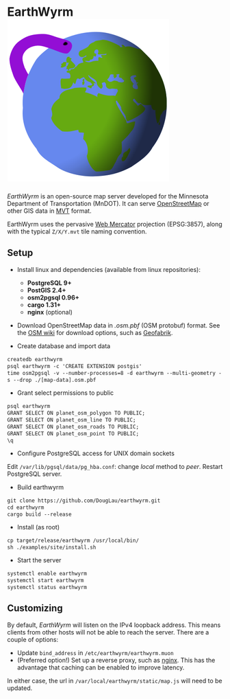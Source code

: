 # EarthWyrm ![Logo](./earthwyrm.svg)

*EarthWyrm* is an open-source map server developed for the Minnesota Department
of Transportation (MnDOT).  It can serve [OpenStreetMap] or other GIS data in
[MVT] format.

EarthWyrm uses the pervasive [Web Mercator] projection (EPSG:3857), along with
the typical `Z/X/Y.mvt` tile naming convention.

## Setup

* Install linux and dependencies (available from linux repositories):
  - **PostgreSQL 9+**
  - **PostGIS 2.4+**
  - **osm2pgsql 0.96+**
  - **cargo 1.31+**
  - **nginx** (optional)

* Download OpenStreetMap data in _.osm.pbf_ (OSM protobuf) format.  See the
  [OSM wiki] for download options, such as [Geofabrik].

* Create database and import data
```
createdb earthwyrm
psql earthwyrm -c 'CREATE EXTENSION postgis'
time osm2pgsql -v --number-processes=8 -d earthwyrm --multi-geometry -s --drop ./[map-data].osm.pbf
```

* Grant select permissions to public
```
psql earthwyrm
GRANT SELECT ON planet_osm_polygon TO PUBLIC;
GRANT SELECT ON planet_osm_line TO PUBLIC;
GRANT SELECT ON planet_osm_roads TO PUBLIC;
GRANT SELECT ON planet_osm_point TO PUBLIC;
\q
```

* Configure PostgreSQL access for UNIX domain sockets

Edit `/var/lib/pgsql/data/pg_hba.conf`: change _local_ method to _peer_.
Restart PostgreSQL server.

* Build earthwyrm
```
git clone https://github.com/DougLau/earthwyrm.git
cd earthwyrm
cargo build --release
```

* Install (as root)
```
cp target/release/earthwyrm /usr/local/bin/
sh ./examples/site/install.sh
```

* Start the server
```
systemctl enable earthwyrm
systemctl start earthwyrm
systemctl status earthwyrm
```

## Customizing

By default, *EarthWyrm* will listen on the IPv4 loopback address.  This means
clients from other hosts will not be able to reach the server.  There are a
couple of options:

* Update `bind_address` in `/etc/earthwyrm/earthwyrm.muon`
* (Preferred option!)  Set up a reverse proxy, such as [nginx].  This has the
  advantage that caching can be enabled to improve latency.

In either case, the url in `/var/local/earthwyrm/static/map.js` will need to be
updated.

[Geofabrik]: http://download.geofabrik.de/
[MVT]: https://github.com/mapbox/vector-tile-spec
[nginx]: https://nginx.org/en/
[OpenStreetMap]: https://www.openstreetmap.org/about
[OSM wiki]: https://wiki.openstreetmap.org/wiki/Downloading_data
[Web Mercator]: https://en.wikipedia.org/wiki/Web_Mercator_projection

